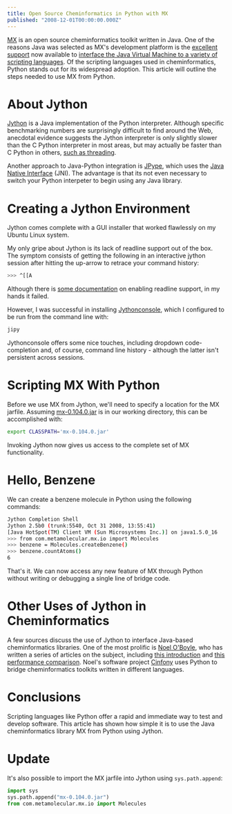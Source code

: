 ```yaml
---
title: Open Source Cheminformatics in Python with MX
published: "2008-12-01T00:00:00.000Z"
---
```


[MX](http://code.google.com/p/mx-java/) is an open source cheminformatics toolkit written in Java. One of the reasons Java was selected as MX's development platform is the [excellent support](http://www.javaworld.com/javaworld/jw-03-2005/jw-0314-scripting.html) now available to [interface the Java Virtual Machine to a variety of scripting languages](http://java-source.net/open-source/scripting-languages). Of the scripting languages used in cheminformatics, Python stands out for its widespread adoption. This article will outline the steps needed to use MX from Python.

# About Jython

[Jython](http://www.jython.org/Project/) is a Java implementation of the Python interpreter. Although specific benchmarking numbers are surprisingly difficult to find around the Web, anecdotal evidence suggests the Jython interpreter is only slightly slower than the C Python interpreter in most areas, but may actually be faster than C Python in others, [such as threading](http://blogs.warwick.ac.uk/dwatkins/entry/benchmarking_parallel_python_1_2/).

Another approach to Java-Python integration is [JPype](http://jpype.sourceforge.net/), which uses the [Java Native Interface](http://en.wikipedia.org/wiki/Java_Native_Interface) (JNI). The advantage is that its not even necessary to switch your Python interpeter to begin using any Java library.

# Creating a Jython Environment

Jython comes complete with a GUI installer that worked flawlessly on my Ubuntu Linux system.

My only gripe about Jython is its lack of readline support out of the box. The symptom consists of getting the following in an interactive jython session after hitting the up-arrow to retrace your command history:

```bash
>>> ^[[A
```

Although there is [some documentation](http://wiki.python.org/jython/ReadlineSetup) on enabling readline support, in my hands it failed.

However, I was successful in installing [Jythonconsole](http://don.freeshell.org/jython/), which I configured to be run from the command line with:

```bash
jipy
```

Jythonconsole offers some nice touches, including dropdown code-completion and, of course, command line history - although the latter isn't persistent across sessions.

# Scripting MX With Python

Before we use MX from Jython, we'll need to specify a location for the MX jarfile. Assuming [mx-0.104.0.jar](http://mx-java.googlecode.com/files/mx-0.104.0.jar) is in our working directory, this can be accomplished with:

```bash
export CLASSPATH='mx-0.104.0.jar'
```

Invoking Jython now gives us access to the complete set of MX functionality.

# Hello, Benzene

We can create a benzene molecule in Python using the following commands:

```bash
Jython Completion Shell
Jython 2.5b0 (trunk:5540, Oct 31 2008, 13:55:41) 
[Java HotSpot(TM) Client VM (Sun Microsystems Inc.)] on java1.5.0_16
>>> from com.metamolecular.mx.io import Molecules
>>> benzene = Molecules.createBenzene()
>>> benzene.countAtoms()
6
```

That's it. We can now access any new feature of MX through Python without writing or debugging a single line of bridge code.

# Other Uses of Jython in Cheminformatics

A few sources discuss the use of Jython to interface Java-based cheminformatics libraries. One of the most prolific is [Noel O'Boyle](http://baoilleach.blogspot.com/), who has written a series of articles on the subject, including [this introduction](http://baoilleach.blogspot.com/2008/03/pybel-as-generic-api-for.html) and [this performance comparison](http://baoilleach.blogspot.com/2008/07/cheminformatics-toolkit-face-off-speed.html). Noel's software project [Cinfony](http://code.google.com/p/cinfony/) uses Python to bridge cheminformatics toolkits written in different languages.

# Conclusions

Scripting languages like Python offer a rapid and immediate way to test and develop software. This article has shown how simple it is to use the Java cheminformatics library MX from Python using Jython.

# Update

It's also possible to import the MX jarfile into Jython using <code>sys.path.append</code>:

```python
import sys
sys.path.append("mx-0.104.0.jar")
from com.metamolecular.mx.io import Molecules
```
